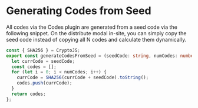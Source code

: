 # Generating Codes from Seed

All codes via the Codes plugin are generated from a seed code via the following snippet. On the distribute modal in-site, you can simply copy the seed code instead of copying all N codes and calculate them dynamically.

```typescript
const { SHA256 } = CryptoJS;
export const generateCodesFromSeed = (seedCode: string, numCodes: number): string[] => {
  let currCode = seedCode;
  const codes = [];
  for (let i = 0; i < numCodes; i++) {
    currCode = SHA256(currCode + seedCode).toString();
    codes.push(currCode);
  }
  return codes;
};
```
